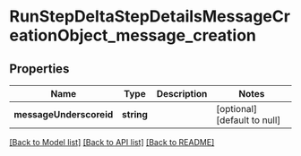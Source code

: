 # RunStepDeltaStepDetailsMessageCreationObject_message_creation

## Properties
Name | Type | Description | Notes
------------ | ------------- | ------------- | -------------
**messageUnderscoreid** | **string** |  | [optional] [default to null]

[[Back to Model list]](../README.md#documentation-for-models) [[Back to API list]](../README.md#documentation-for-api-endpoints) [[Back to README]](../README.md)


